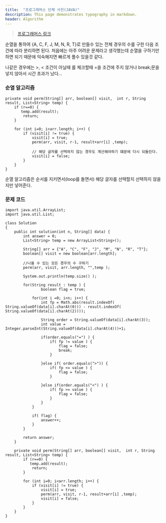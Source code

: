 ```yaml
---
title:  "프로그래머스 단체 사진(JAVA)"
description: This page demonstrates typography in markdown.
header: Algorithm
---
```


> [프로그래머스 링크](https://programmers.co.kr/learn/courses/30/lessons/1835) 

순열을 통하여 {A, C, F, J, M, N, R, T}로 만들수 있는 전체 경우의 수를 구한 다음 조건에 따라 분리하면 된다.
처음에는 아주 어려운 문제라고 생각했는데 순열을 구하기만 하면 되기 때문에 익숙해지면 빠르게 풀수 있을것 같다.

나같은 경우에는 >, < 조건이 아닐때 를 체크할때 =을 조건에 주지 않거나 break;문을 넣지 않아서 시간 초과가 났다...


### 순열 알고리즘
```
private void perm(String[] arr, boolean[] visit,  int r, String result, List<String> temp) {
	if (r==0) {
	   temp.add(result);
		return;
	}
 
	for (int i=0; i<arr.length; i++) {
		if (visit[i] != true) {
			visit[i] = true;	            
			perm(arr, visit, r-1, result+arr[i] ,temp);  
			
			// 해당 글자를 선택하지 않는 경우도 계산해야하기 떄문에 다시 되돌린다.
			visit[i] = false;
		}
	}
}
```
순열 알고리즘은 순서를 지키면서(loop를 돌면서) 해당 글자를 선택할지 선택하지 않을지만 넣어준다. 


### 문제 코드

```
import java.util.ArrayList;
import java.util.List;

class Solution
{
    public int solution(int n, String[] data) {
    	int answer = 0;
    	List<String> temp = new ArrayList<String>();
    	
    	String[] arr = {"A", "C", "F", "J", "M", "N", "R", "T"};
    	boolean[] visit = new boolean[arr.length]; 
    	
    	//나올 수 있는 모든 경우의 수 구하기
    	perm(arr, visit, arr.length, "",temp );
    	
    	System.out.println(temp.size() );
    	
    	for(String result : temp ) {
    			boolean flag = true;
    		
    		for(int i =0; i<n; i++) {   
    			int fp = Math.abs(result.indexOf( String.valueOf(data[i].charAt(0))) - result.indexOf( String.valueOf(data[i].charAt(2))));    					
    			
    			String order = String.valueOf(data[i].charAt(3));
    			int value = Integer.parseInt(String.valueOf(data[i].charAt(4)))+1;
    			
    			if(order.equals("=") ) {
    				if( fp != value ) {
    					flag = false;
    					break;
    				}    				
    				
    			}else if( order.equals(">")) {
    				if( fp <= value ) {
    					flag = false;
    				} 
    				
    			}else if(order.equals("<") ) {
    				if( fp >= value ) {
    					flag = false;
    				} 
    			} 
    		}  
    		
			if( flag) {
				answer++;
			}
    	}
        
        return answer;
    }
    
	private void perm(String[] arr, boolean[] visit,  int r, String result, List<String> temp) {
	    if (r==0) {
	       temp.add(result);
	        return;
	    }
	 
	    for (int i=0; i<arr.length; i++) {
	        if (visit[i] != true) {
	            visit[i] = true;	            
	            perm(arr, visit, r-1, result+arr[i] ,temp);    	      
	            visit[i] = false;
	        }
	    }
	}
}

```

